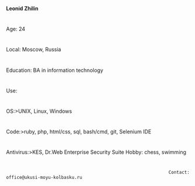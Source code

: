 **Leonid Zhilin**
#
Age: 24
#
Local: Moscow, Russia
#
Education: BA in information technology
#
Use:
#
 OS:>UNIX, Linux, Windows
#
  Code:>ruby, php, html/css, sql, bash/cmd, git, Selenium IDE
  #
  Antivirus:>KES, Dr.Web Enterprise Security Suite
Hobby: chess, swimming
#
                                                                  Contact: office@ukusi-moyu-kolbasku.ru

